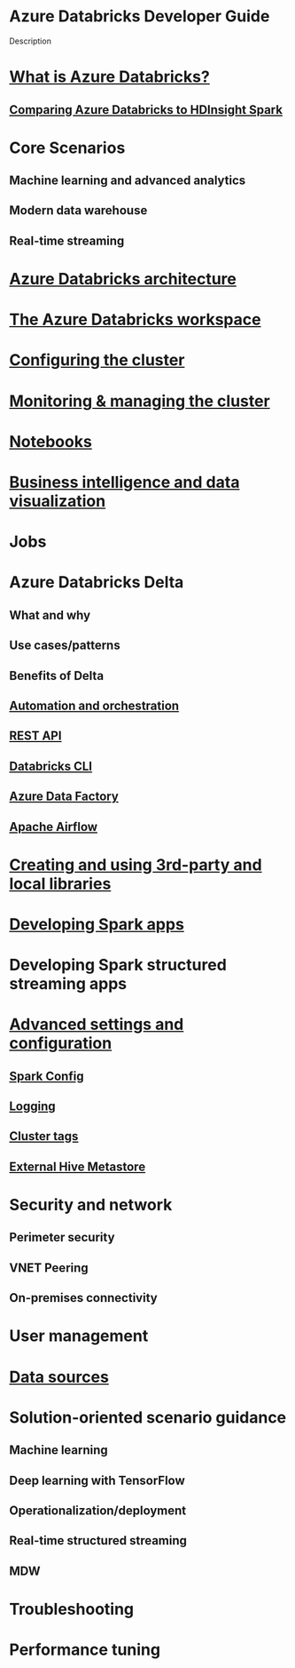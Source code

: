 # Azure Databricks Developer Guide

Description

# [What is Azure Databricks?](./overview/azure-databricks-dev-guide-intro.md)

## [Comparing Azure Databricks to HDInsight Spark](./overview/compare-to-hdinsight-spark.md)

# Core Scenarios

## Machine learning and advanced analytics

## Modern data warehouse

## Real-time streaming

# [Azure Databricks architecture](./architecture/azure-databricks-architecture.md)

# [The Azure Databricks workspace](./workspace/workspace-overview.md)

# [Configuring the cluster](./configuration/README.md)

# [Monitoring & managing the cluster](./monitoring-managing/README.md)

# [Notebooks](./notebooks/notebooks-overview.md)

# [Business intelligence and data visualization](./business-intelligence-datavis/bi-and-datavis.md)

# Jobs

# Azure Databricks Delta

## What and why

## Use cases/patterns

## Benefits of Delta

## [Automation and orchestration](./automation-orchestration/overview.md)

## [REST API](./automation-orchestration/rest-api.md)

## [Databricks CLI](./automation-orchestration/databricks-cli.md)

## [Azure Data Factory](./automation-orchestration/azure-data-factory.md)

## [Apache Airflow](./automation-orchestration/apache-airflow.md)

# [Creating and using 3rd-party and local libraries](./libraries/third-party-and-local-libraries.md)

# [Developing Spark apps](./spark-apps/developing-spark-apps.md)

# Developing Spark structured streaming apps

# [Advanced settings and configuration](./advanced-settings-config/advanced-cluster-settings-configuration.md)

## [Spark Config](./advanced-settings-config/advanced-cluster-settings-configuration.md#spark-config)

## [Logging](./advanced-settings-config/advanced-cluster-settings-configuration.md#logging)

## [Cluster tags](./advanced-settings-config/advanced-cluster-settings-configuration.md#cluster-tags)

## [External Hive Metastore](./advanced-settings-config/advanced-cluster-settings-configuration.md#external-hive-metastore)

# Security and network

## Perimeter security

## VNET Peering

## On-premises connectivity

# User management

# [Data sources](./data-sources/data-sources-overview.md)

# Solution-oriented scenario guidance

## Machine learning

## Deep learning with TensorFlow

## Operationalization/deployment

## Real-time structured streaming

## MDW

# Troubleshooting

# Performance tuning
